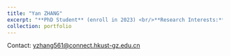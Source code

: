 ```yaml
---
title: "Yan ZHANG"
excerpt: "**PhD Student** (enroll in 2023) <br/>**Research Interests:** <br/>(1) 海岸带SDG <br/>(2) 铁浓度分析技术 <br/><img src='/images/campus_group.png' style='max-width: 500px; height: auto;'>"
collection: portfolio
---
```


Contact: yzhang561@connect.hkust-gz.edu.cn
